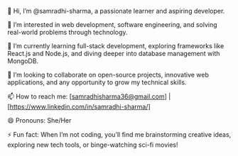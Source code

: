 👋 Hi, I’m @samradhi-sharma, a passionate learner and aspiring developer.


👀 I’m interested in web development, software engineering, and solving real-world problems through technology.

🌱 I’m currently learning full-stack development, exploring frameworks like React.js and Node.js, and diving deeper into database management with MongoDB.

💞️ I’m looking to collaborate on open-source projects, innovative web applications, and any opportunity to grow my technical skills.

📫 How to reach me: [samradhisharma36@gmail.com] | [https://www.linkedin.com/in/samradhi-sharma/] 

😄 Pronouns: She/Her

⚡ Fun fact: When I’m not coding, you’ll find me brainstorming creative ideas, exploring new tech tools, or binge-watching sci-fi movies!

